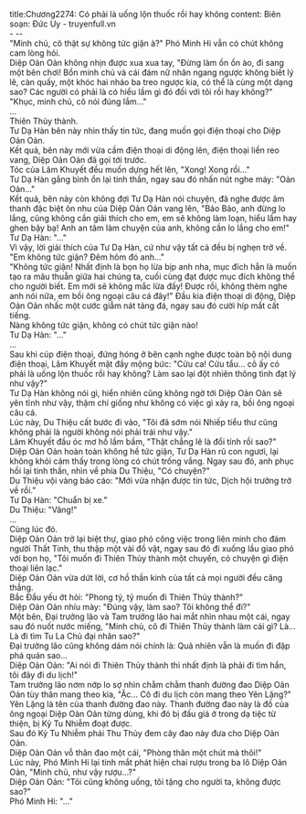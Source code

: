 title:Chương2274: Có phải là uống lộn thuốc rồi hay không
content:
Biên soạn: Đức Uy - truyenfull.vn<br>- --<br>"Minh chủ, cô thật sự không tức giận à?" Phó Minh Hi vẫn có chút không cam lòng hỏi.<br>Diệp Oản Oản không nhịn được xua xua tay, "Đừng làm ồn ồn ào, đi sang một bên chơi! Bổn minh chủ và cái đám nữ nhân ngang ngược không biết lý lẽ, càn quấy, một khóc hai nháo ba treo ngược kia, có thể là cùng một dạng sao? Các người có phải là có hiểu lầm gì đó đối với tôi rồi hay không?"<br>"Khục, minh chủ, cô nói đúng lắm..."<br>...<br>Thiên Thủy thành.<br>Tư Dạ Hàn bên này nhìn thấy tin tức, đang muốn gọi điện thoại cho Diệp Oản Oản.<br>Kết quả, bên này mới vừa cầm điện thoại di động lên, điện thoại liền reo vang, Diệp Oản Oản đã gọi tới trước.<br>Tóc của Lâm Khuyết đều muốn dựng hết lên, "Xong! Xong rồi..."<br>Tư Dạ Hàn gắng bình ổn lại tinh thần, ngay sau đó nhấn nút nghe máy: "Oản Oản..."<br>Kết quả, bên này còn không đợi Tư Dạ Hàn nói chuyện, đã nghe được âm thanh đặc biệt ôn nhu của Diệp Oản Oản vang lên, "Bảo Bảo, anh đừng lo lắng, cũng không cần giải thích cho em, em sẽ không làm loạn, hiểu lầm hay ghen bậy bạ! Anh an tâm làm chuyện của anh, không cần lo lắng cho em!"<br>Tư Dạ Hàn: "..."<br>Vì vậy, lời giải thích của Tư Dạ Hàn, cứ như vậy tất cả đều bị nghẹn trở về.<br>"Em không tức giận? Đêm hôm đó anh..."<br>"Không tức giận! Nhất định là bọn họ lừa bịp anh nha, mục đích hẳn là muốn tạo ra mâu thuẫn giữa hai chúng ta, cuối cùng đạt được mục đích không thể cho người biết. Em mới sẽ không mắc lừa đấy! Được rồi, không thèm nghe anh nói nữa, em bồi ông ngoại câu cá đây!" Đầu kia điện thoại di động, Diệp Oản Oản nhấc một cước giẫm nát tảng đá, ngay sau đó cười híp mắt cất tiếng.<br>Nàng không tức giận, không có chút tức giận nào!<br>Tư Dạ Hàn: "..."<br>...<br>Sau khi cúp điện thoại, đứng hóng ở bên cạnh nghe được toàn bộ nội dung điện thoại, Lâm Khuyết mặt đầy mộng bức: "Cửu ca! Cửu tẩu... cô ấy có phải là uống lộn thuốc rồi hay không? Làm sao lại đột nhiên thông tình đạt lý như vậy?"<br>Tư Dạ Hàn không nói gì, hiển nhiên cũng không ngờ tới Diệp Oản Oản sẽ yên tĩnh như vậy, thậm chí giống như không có việc gì xảy ra, bồi ông ngoại câu cá.<br>Lúc này, Du Thiệu cất bước đi vào, "Tôi đã sớm nói Nhiếp tiểu thư cũng không phải là người không nói phải trái như vậy."<br>Lâm Khuyết đầu óc mơ hồ lầm bầm, "Thật chẳng lẽ là đổi tính rồi sao?"<br>Diệp Oản Oản hoàn toàn không hề tức giận, Tư Dạ Hàn rũ con ngươi, lại không khỏi cảm thấy trong lòng có chút trống vắng. Ngay sau đó, anh phục hồi lại tinh thần, nhìn về phía Du Thiệu, "Có chuyện?"<br>Du Thiệu vội vàng báo cáo: "Mới vừa nhận được tin tức, Dịch hội trưởng trở về rồi."<br>Tư Dạ Hàn: "Chuẩn bị xe."<br>Du Thiệu: "Vâng!"<br>...<br>Cùng lúc đó.<br>Diệp Oản Oản trở lại biệt thự, giao phó công việc trong liên minh cho đám người Thất Tinh, thu thập một vài đồ vật, ngay sau đó đi xuống lầu giao phó với bọn họ, "Tôi muốn đi Thiên Thủy thành một chuyến, có chuyện gì điện thoại liên lạc."<br>Diệp Oản Oản vừa dứt lời, cơ hồ thần kinh của tất cả mọi người đều căng thẳng.<br>Bắc Đẩu yếu ớt hỏi: "Phong tỷ, tỷ muốn đi Thiên Thủy thành?"<br>Diệp Oản Oản nhíu mày: "Đúng vậy, làm sao? Tôi không thể đi?"<br>Một bên, Đại trưởng lão và Tam trưởng lão hai mắt nhìn nhau một cái, ngay sau đó nuốt nước miếng, "Minh chủ, cô đi Thiên Thủy thành làm cái gì? Là... Là đi tìm Tu La Chủ đại nhân sao?"<br>Đại trưởng lão cũng không dám nói chính là: Quả nhiên vẫn là muốn đi đập phá quán sao...<br>Diệp Oản Oản: "Ai nói đi Thiên Thủy thành thì nhất định là phải đi tìm hắn, tôi đây đi du lịch!"<br>Tam trưởng lão nơm nớp lo sợ nhìn chằm chằm thanh đường đao Diệp Oản Oản tùy thân mang theo kia, "Ặc... Cô đi du lịch còn mang theo Yên Lặng?"<br>Yên Lặng là tên của thanh đường đao này. Thanh đường đao này là đồ của ông ngoại Diệp Oản Oản từng dùng, khi đó bị đấu giá ở trong dạ tiệc từ thiện, bị Kỷ Tu Nhiễm đoạt được.<br>Sau đó Kỷ Tu Nhiễm phái Thu Thủy đem cây đao này đưa cho Diệp Oản Oản.<br>Diệp Oản Oản vỗ thân đao một cái, "Phòng thân một chút mà thôi!"<br>Lúc này, Phó Minh Hi lại tinh mắt phát hiện chai rượu trong ba lô Diệp Oản Oản, "Minh chủ, như vậy rượu...?"<br>Diệp Oản Oản: "Tôi cũng không uống, tôi tặng cho người ta, không được sao?"<br>Phó Minh Hi: "..."